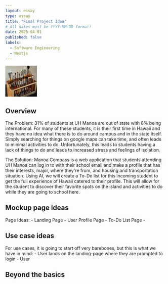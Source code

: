 ```yaml
---
layout: essay
type: essay
title: "Final Project Idea"
# All dates must be YYYY-MM-DD format!
date: 2025-04-01
published: false
labels:
  - Software Engineering
  - Nextjs
---
```


<img width="100px" class="rounded float-start pe-4" src="../img/igniting/paintbrushes.jpg">

## Overview
The Problem: 31% of students at UH Manoa are out of state with 8% being international. For many of these students, it is their first time in Hawaii and they have no idea what there is to do around campus and in the state itself. Simply searching for things on google maps can take time, and often leads to minimal activities to do. Unfortunately, this leads to students having a lack of things to do and leads to increased stress and feelings of isolation.

The Solution: Manoa Compass is a web application that students attending UH Manoa can log in to with their school email and make a profile that has their interests, major, where they're from, and housing and transportation situation. Using AI, we will create a To-Do list for this incoming student to get the full experience of Hawaii catered to their profile. This will allow for the student to discover their favorite spots on the island and activities to do while they are going to school here.

## Mockup page ideas

Page Ideas:
    - Landing Page
    - User Profile Page
    - To-Do List Page
    -

## Use case ideas
For use cases, it is going to start off very barebones, but this is what we have in mind:
    - User lands on the landing-page where they are prompted to login
    - User

## Beyond the basics
